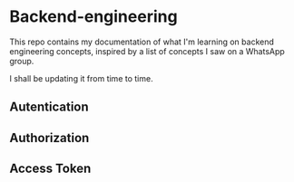 # Backend-engineering

This repo contains my documentation of what I'm learning on backend engineering concepts, inspired by a list of concepts I saw on a WhatsApp group.

I shall be updating it from time to time.

## Autentication
## Authorization
## Access Token

